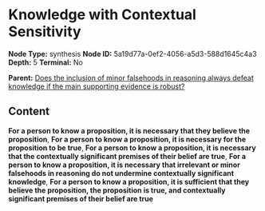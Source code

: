 # Knowledge with Contextual Sensitivity

**Node Type:** synthesis
**Node ID:** 5a19d77a-0ef2-4056-a5d3-588d1645c4a3
**Depth:** 5
**Terminal:** No

**Parent:** [Does the inclusion of minor falsehoods in reasoning always defeat knowledge if the main supporting evidence is robust?](does-the-inclusion-of-minor-falsehoods-in-reasoning-always-defeat-knowledge-if-the-main-supporting-evidence-is-robust-antithesis-70594968-f93c-43d0-a3ef-d4aee0ddbadd.md)

## Content

**For a person to know a proposition, it is necessary that they believe the proposition**, **For a person to know a proposition, it is necessary for the proposition to be true**, **For a person to know a proposition, it is necessary that the contextually significant premises of their belief are true**, **For a person to know a proposition, it is necessary that irrelevant or minor falsehoods in reasoning do not undermine contextually significant knowledge**, **For a person to know a proposition, it is sufficient that they believe the proposition, the proposition is true, and contextually significant premises of their belief are true**
